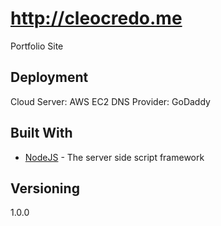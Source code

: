 # http://cleocredo.me

Portfolio Site

## Deployment

Cloud Server: AWS EC2
DNS Provider: GoDaddy

## Built With

* [NodeJS](https://nodejs.org/en/) - The server side script framework


## Versioning

1.0.0 

